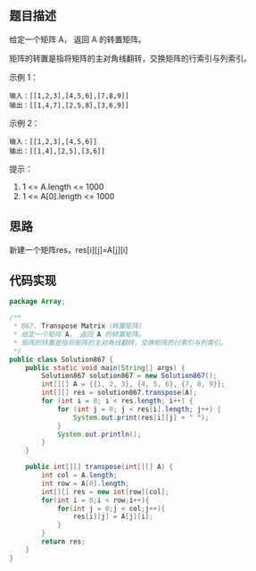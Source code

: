 ## 题目描述
给定一个矩阵 A， 返回 A 的转置矩阵。

矩阵的转置是指将矩阵的主对角线翻转，交换矩阵的行索引与列索引。

示例 1：
```
输入：[[1,2,3],[4,5,6],[7,8,9]]
输出：[[1,4,7],[2,5,8],[3,6,9]]
```

示例 2：
```
输入：[[1,2,3],[4,5,6]]
输出：[[1,4],[2,5],[3,6]]
```

提示：

1. 1 <= A.length <= 1000
2. 1 <= A[0].length <= 1000

## 思路
新建一个矩阵res，res[i][j]=A[j][i]

## 代码实现
```java
package Array;

/**
 * 867. Transpose Matrix（转置矩阵）
 * 给定一个矩阵 A， 返回 A 的转置矩阵。
 * 矩阵的转置是指将矩阵的主对角线翻转，交换矩阵的行索引与列索引。
 */
public class Solution867 {
    public static void main(String[] args) {
        Solution867 solution867 = new Solution867();
        int[][] A = {{1, 2, 3}, {4, 5, 6}, {7, 8, 9}};
        int[][] res = solution867.transpose(A);
        for (int i = 0; i < res.length; i++) {
            for (int j = 0; j < res[i].length; j++) {
                System.out.print(res[i][j] + " ");
            }
            System.out.println();
        }
    }

    public int[][] transpose(int[][] A) {
        int col = A.length;
        int row = A[0].length;
        int[][] res = new int[row][col];
        for(int i = 0;i < row;i++){
            for(int j = 0;j < col;j++){
                res[i][j] = A[j][i];
            }
        }
        return res;
    }
}

```
